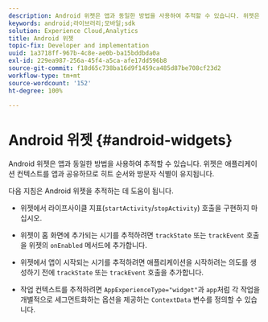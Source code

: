 ```yaml
---
description: Android 위젯은 앱과 동일한 방법을 사용하여 추적할 수 있습니다. 위젯은 애플리케이션 컨텍스트를 앱과 공유하므로 히트 순서와 방문자 식별이 유지됩니다.
keywords: android;라이브러리;모바일;sdk
solution: Experience Cloud,Analytics
title: Android 위젯
topic-fix: Developer and implementation
uuid: 1a3718ff-967b-4c8e-ae0b-ba15bddbda0a
exl-id: 229ea987-256a-45f4-a5ca-afe17dd596b8
source-git-commit: f18d65c738ba16d9f1459ca485d87be708cf23d2
workflow-type: tm+mt
source-wordcount: '152'
ht-degree: 100%

---
```


# Android 위젯 {#android-widgets}

Android 위젯은 앱과 동일한 방법을 사용하여 추적할 수 있습니다. 위젯은 애플리케이션 컨텍스트를 앱과 공유하므로 히트 순서와 방문자 식별이 유지됩니다.

다음 지침은 Android 위젯을 추적하는 데 도움이 됩니다.

* 위젯에서 라이프사이클 지표(`startActivity`/`stopActivity`) 호출을 구현하지 마십시오.

* 위젯이 홈 화면에 추가되는 시기를 추적하려면 `trackState` 또는 `trackEvent` 호출을 위젯의 `onEnabled` 메서드에 추가합니다.

* 위젯에서 앱이 시작되는 시기를 추적하려면 애플리케이션을 시작하려는 의도를 생성하기 전에 `trackState` 또는 `trackEvent` 호출을 추가합니다.

* 작업 컨텍스트를 추적하려면 `AppExperienceType="widget"`과 `app`처럼 각 작업을 개별적으로 세그먼트화하는 옵션을 제공하는 `ContextData` 변수를 정의할 수 있습니다.
